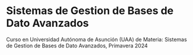 #  Sistemas de Gestion de Bases de Dato Avanzados
Curso en Universidad Autónoma de Asunción (UAA) de Materia: Sistemas de Gestion de Bases de Dato Avanzados, Primavera 2024
